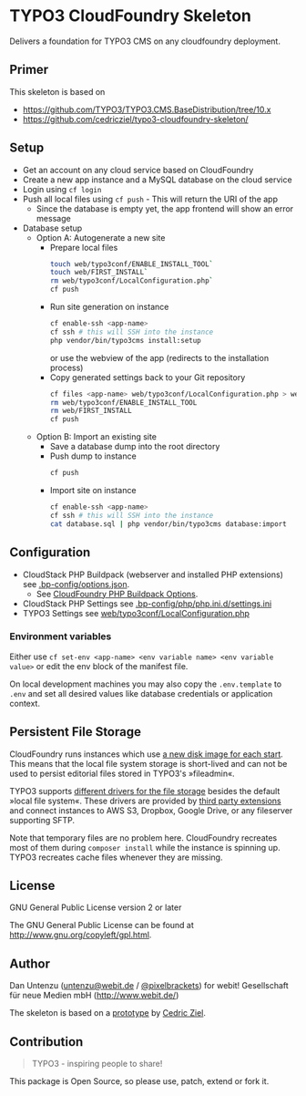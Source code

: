 # TYPO3 CloudFoundry Skeleton

Delivers a foundation for TYPO3 CMS on any cloudfoundry deployment.

## Primer

This skeleton is based on

- https://github.com/TYPO3/TYPO3.CMS.BaseDistribution/tree/10.x
- https://github.com/cedricziel/typo3-cloudfoundry-skeleton/

## Setup

- Get an account on any cloud service based on CloudFoundry
- Create a new app instance and a MySQL database on the cloud service
- Login using `cf login`
- Push all local files using `cf push` - This will return the URI of the app
  - Since the database is empty yet, the app frontend will show an error message
- Database setup
  - Option A: Autogenerate a new site
    - Prepare local files
      ```bash
      touch web/typo3conf/ENABLE_INSTALL_TOOL`
      touch web/FIRST_INSTALL`
      rm web/typo3conf/LocalConfiguration.php`
      cf push
      ```
    - Run site generation on instance
      ```bash
      cf enable-ssh <app-name>
      cf ssh # this will SSH into the instance
      php vendor/bin/typo3cms install:setup
      ```
      or use the webview of the app (redirects to the installation process)
    - Copy generated settings back to your Git repository
      ```bash
      cf files <app-name> web/typo3conf/LocalConfiguration.php > web/typo3conf/LocalConfiguration.php
      rm web/typo3conf/ENABLE_INSTALL_TOOL
      rm web/FIRST_INSTALL
      cf push
      ```
  - Option B: Import an existing site
    - Save a database dump into the root directory
    - Push dump to instance
      ```bash
      cf push
      ```
    - Import site on instance
      ```bash
      cf enable-ssh <app-name>
      cf ssh # this will SSH into the instance
      cat database.sql | php vendor/bin/typo3cms database:import
      ```

## Configuration

- CloudStack PHP Buildpack (webserver and installed PHP extensions) see [.bp-config/options.json]().
  - See [CloudFoundry PHP Buildpack Options](https://docs.cloudfoundry.org/buildpacks/php/gsg-php-config.html).
- CloudStack PHP Settings see [.bp-config/php/php.ini.d/settings.ini]()
- TYPO3 Settings see [web/typo3conf/LocalConfiguration.php]()

### Environment variables

Either use `cf set-env <app-name> <env variable name> <env variable value>`
or edit the env block of the manifest file.

On local development machines you may also copy the `.env.template` to `.env`
and set all desired values like database credentials or application context.

## Persistent File Storage

CloudFoundry runs instances which use
[a new disk image for each start](https://docs.cloudfoundry.org/devguide/deploy-apps/prepare-to-deploy.html#filesystem).
This means that the local file system storage is short-lived and can not be used
to persist editorial files stored in TYPO3's »fileadmin«.

TYPO3 supports
[different drivers for the file storage](https://docs.typo3.org/m/typo3/reference-coreapi/master/en-us/ApiOverview/Fal/Administration/Storages.html)
besides the default »local file system«. These drivers are provided by 
[third party extensions](https://extensions.typo3.org/?L=0&id=1&tx_solr%5Bq%5D=fal+driver)
and connect instances to AWS S3, Dropbox, Google Drive, or any fileserver
supporting SFTP.

Note that temporary files are no problem here. CloudFoundry recreates most of 
them during `composer install` while the instance is spinning up.
TYPO3 recreates cache files whenever they are missing.

## License

GNU General Public License version 2 or later

The GNU General Public License can be found at http://www.gnu.org/copyleft/gpl.html.

## Author

Dan Untenzu (<untenzu@webit.de> / [@pixelbrackets](https://github.com/pixelbrackets))
for webit! Gesellschaft für neue Medien mbH (http://www.webit.de/)

The skeleton is based on a [prototype](https://github.com/cedricziel/typo3-cloudfoundry-skeleton/)
by [Cedric Ziel](https://github.com/cedricziel).

## Contribution

> TYPO3 - inspiring people to share!

This package is Open Source, so please use, patch, extend or fork it.
